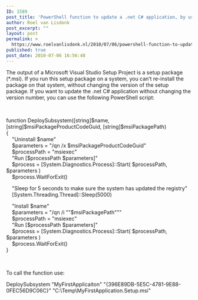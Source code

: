 ```yaml
---
ID: 1589
post_title: 'PowerShell function to update a .net C# application, by using a setup package (*.msi), without changing the setup package version'
author: Roel van Lisdonk
post_excerpt: ""
layout: post
permalink: >
  https://www.roelvanlisdonk.nl/2010/07/06/powershell-function-to-update-a-net-c-application-by-using-a-setup-package-msi-without-changing-the-setup-package-version/
published: true
post_date: 2010-07-06 16:56:48
---
```

<p>The output of a Microsoft Visual Studio Setup Project is a setup package (*.msi). If you run this setup package on a system, you can’t re-install the package on that system, without changing the version of the setup package. If you want to update the .net C# application without changing the version number, you can use the following PowerShell script:</p>  <p>&#160;</p>  <p>function DeploySubsystem([string]$name, [string]$msiPackageProductCodeGuid, [string]$msiPackagePath)   <br />{    <br />&#160;&#160;&#160; &quot;Uninstall $name&quot;    <br />&#160;&#160;&#160; $parameters = &quot;/qn /x $msiPackageProductCodeGuid&quot;    <br />&#160;&#160;&#160; $processPath = &quot;msiexec&quot;    <br />&#160;&#160;&#160; &quot;Run [$processPath $parameters]&quot;    <br />&#160;&#160;&#160; $process = [System.Diagnostics.Process]::Start( $processPath, $parameters )     <br />&#160;&#160;&#160; $process.WaitForExit() </p>  <p>&#160;&#160;&#160; &quot;Sleep for 5 seconds to make sure the system has updated the registry&quot;   <br />&#160;&#160;&#160; [System.Threading.Thread]::Sleep(5000) </p>  <p>&#160;&#160;&#160; &quot;Install $name&quot;   <br />&#160;&#160;&#160; $parameters = &quot;/qn /i &quot;&quot;$msiPackagePath&quot;&quot;&quot;    <br />&#160;&#160;&#160; $processPath = &quot;msiexec&quot;    <br />&#160;&#160;&#160; &quot;Run [$processPath $parameters]&quot;    <br />&#160;&#160;&#160; $process = [System.Diagnostics.Process]::Start( $processPath, $parameters )     <br />&#160;&#160;&#160; $process.WaitForExit()    <br />}</p>  <p></p>  <p>&#160;</p>  <p align="left">To call the function use:</p>  <p align="left">DeploySubsystem &quot;MyFirstApplicaiton&quot; &quot;{396E89DB-5E5C-4781-9E88-0FEC56D9C06C}&quot; &quot;C:\Temp\MyFirstApplication.Setup.msi&quot;&#160;&#160;&#160; </p>